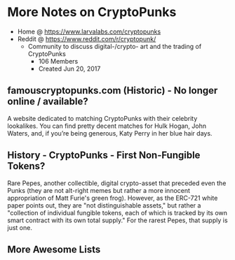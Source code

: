 # More Notes on CryptoPunks


- Home @ <https://www.larvalabs.com/cryptopunks>
- Reddit @ <https://www.reddit.com/r/cryptopunk/>
  - Community to discuss digital-/crypto- art and the trading of CryptoPunks
    - 106 Members
    - Created Jun 20, 2017




## famouscryptopunks.com  (Historic) - No longer online / available?

A website dedicated to matching CryptoPunks with their celebrity lookalikes. You can find pretty decent matches for Hulk Hogan, John Waters, and, if you’re being generous, Katy Perry in her blue hair days.





## History - CryptoPunks - First Non-Fungible Tokens?

Rare Pepes, another collectible, digital crypto-asset that preceded even the Punks (they are not alt-right memes but rather a more innocent appropriation of Matt Furie's green frog). However, as the ERC-721 white paper points out, they are "not distinguishable assets," but rather a "collection of individual fungible tokens, each of which is tracked by its own smart contract with its own total supply." For the rarest Pepes, that supply is just one.





## More Awesome Lists


